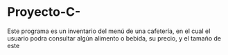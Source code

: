 # Proyecto-C-
Este programa es un inventario del menú de una cafetería, en el cual el usuario podra consultar algún alimento o bebida, su precio, y el tamaño de este
